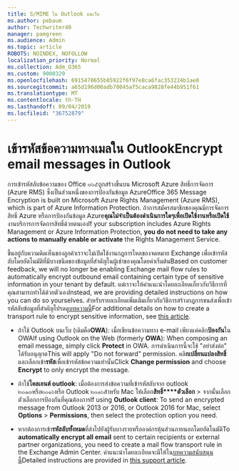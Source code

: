 ```yaml
---
title: S/MIME ใน Outlook บนเว็บ
ms.author: pebaum
author: Techwriter40
manager: pamgreen
ms.audience: Admin
ms.topic: article
ROBOTS: NOINDEX, NOFOLLOW
localization_priority: Normal
ms.collection: Adm_O365
ms.custom: 9000329
ms.openlocfilehash: 6915470655b85922f6f97e8ca6fac353224b1ae0
ms.sourcegitcommit: a65d196d00adb70045af5caca9828fe44b951f61
ms.translationtype: MT
ms.contentlocale: th-TH
ms.lasthandoff: 09/04/2019
ms.locfileid: "36752879"
---
```

# <a name="encrypt-email-messages-in-outlook"></a><span data-ttu-id="bafd9-102">เข้ารหัสข้อความทางเมลใน Outlook</span><span class="sxs-lookup"><span data-stu-id="bafd9-102">Encrypt email messages in Outlook</span></span>

<span data-ttu-id="bafd9-103">การเข้ารหัสลับข้อความของ Office ๓๖๕ถูกสร้างขึ้นบน Microsoft Azure สิทธิ์การจัดการ (Azure RMS) ซึ่งเป็นส่วนหนึ่งของการป้องกันข้อมูล Azure</span><span class="sxs-lookup"><span data-stu-id="bafd9-103">Office 365 Message Encryption is built on Microsoft Azure Rights Management (Azure RMS), which is part of Azure Information Protection.</span></span> <span data-ttu-id="bafd9-104">ถ้าการสมัครสมาชิกของคุณมีการจัดการสิทธิ์ Azure หรือการป้องกันข้อมูล Azure**คุณไม่จำเป็นต้องดำเนินการใดๆเพื่อเปิดใช้งานหรือเปิดใช้**งานบริการการจัดการสิทธิ์ด้วยตนเอง</span><span class="sxs-lookup"><span data-stu-id="bafd9-104">If your subscription includes Azure Rights Management or Azure Information Protection, **you do not need to take any actions to manually enable or activate** the Rights Management Service.</span></span>

<span data-ttu-id="bafd9-105">ขึ้นอยู่กับความคิดเห็นของลูกค้าเราจะไม่เปิดใช้งานกฎการไหลของจดหมาย Exchange เพื่อเข้ารหัสลับโดยอัตโนมัติที่มีบางชนิดของข้อมูลที่สำคัญในผู้เช่าของคุณโดยค่าเริ่มต้น</span><span class="sxs-lookup"><span data-stu-id="bafd9-105">Based on customer feedback, we will no longer be enabling Exchange mail flow rules to automatically encrypt outbound email containing certain type of sensitive information in your tenant by default.</span></span> <span data-ttu-id="bafd9-106">แต่เราจะให้คำแนะนำโดยละเอียดเกี่ยวกับวิธีการที่คุณสามารถทำได้ด้วยตัวเอง</span><span class="sxs-lookup"><span data-stu-id="bafd9-106">Instead, we are providing detailed instructions on how you can do so yourselves.</span></span> <span data-ttu-id="bafd9-107">สำหรับรายละเอียดเพิ่มเติมเกี่ยวกับวิธีการสร้างกฎการขนส่งเพื่อเข้ารหัสลับข้อมูลที่สำคัญโปรดดู[บทความนี้](https://aka.ms/OmeEtr)</span><span class="sxs-lookup"><span data-stu-id="bafd9-107">For additional details on how to create a transport rule to encrypt sensitive information, see [this article](https://aka.ms/OmeEtr).</span></span>

- <span data-ttu-id="bafd9-108">ถ้าใช้ Outlook บนเว็บ (เดิมคือ**OWA**): เมื่อเขียนข้อความทาง e-mail เพียงแค่คลิก**ป้องกัน**ใน OWA</span><span class="sxs-lookup"><span data-stu-id="bafd9-108">If using Outlook on the Web (formerly **OWA**): When composing an email message, simply click **Protect** in OWA.</span></span> <span data-ttu-id="bafd9-109">การดำเนินการนี้จะใช้ "อย่าส่งต่อ" ได้รับอนุญาต</span><span class="sxs-lookup"><span data-stu-id="bafd9-109">This will apply "Do not forward" permission.</span></span> <span data-ttu-id="bafd9-110">คลิ**กเปลี่ยนแปลงสิทธิ์**และเลือกเข้า**รหัส**เพื่อเข้ารหัสข้อความเท่านั้น</span><span class="sxs-lookup"><span data-stu-id="bafd9-110">Click **Change permission** and choose **Encrypt** to only encrypt the message.</span></span>

- <span data-ttu-id="bafd9-111">ถ้าใช้**ไคลเอนต์ outlook**: เมื่อต้องการส่งข้อความที่เข้ารหัสลับจาก outlook ๒๐๑๓หรือ๒๐๑๖หรือ Outlook ๒๐๑๖สำหรับ Mac ให้เลือก**สิทธิ์\*\*\*\*ตัวเลือก** > จากนั้นเลือกตัวเลือกการป้องกันที่คุณต้องการ</span><span class="sxs-lookup"><span data-stu-id="bafd9-111">If using **Outlook client**: To send an encrypted message from Outlook 2013 or 2016, or Outlook 2016 for Mac, select **Options** > **Permissions**, then select the protection option you need.</span></span>

- <span data-ttu-id="bafd9-112">หากต้องการเข้า**รหัสลับทั้งหมด**ที่ส่งไปยังผู้รับบางรายหรือองค์กรหุ้นส่วนภายนอกโดยอัตโนมัติ</span><span class="sxs-lookup"><span data-stu-id="bafd9-112">To **automatically encrypt all email** sent to certain recipients or external partner organizations, you need to create a mail flow transport rule in the Exchange Admin Center.</span></span> <span data-ttu-id="bafd9-113">คำแนะนำโดยละเอียดจะมีให้ใน[บทความสนับสนุนนี้](https://docs.microsoft.com/office365/securitycompliance/define-mail-flow-rules-to-encrypt-email#create-a-mail-flow-rule-to-encrypt-email-messages-with-the-new-ome-capabilities)</span><span class="sxs-lookup"><span data-stu-id="bafd9-113">Detailed instructions are provided in [this support article](https://docs.microsoft.com/office365/securitycompliance/define-mail-flow-rules-to-encrypt-email#create-a-mail-flow-rule-to-encrypt-email-messages-with-the-new-ome-capabilities).</span></span>

